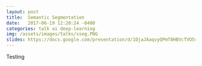 ```yaml
---
layout: post
title:  Semantic Segmentation
date:   2017-06-19 12:20:24 -0400
categories: talk ai deep-learning
img: /assets/images/talks/sseg.PNG
slides: https://docs.google.com/presentation/d/1DjaJAaqvyQPmT8HBVcTVO5rhd2o7sRo5zFhWOeCGcZc/edit?usp=sharing
---
```


Testing

